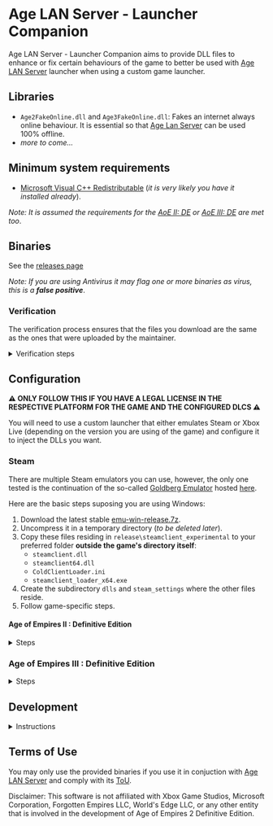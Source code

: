 # Age LAN Server - Launcher Companion

Age LAN Server - Launcher Companion aims to provide DLL files to enhance or fix certain behaviours of the game to better be used with [Age LAN Server](https://github.com/luskaner/ageLANServer) launcher when using a custom game launcher.

## Libraries

* `Age2FakeOnline.dll` and `Age3FakeOnline.dll`: Fakes an internet always online behaviour. It is essential so that [Age Lan Server](https://github.com/luskaner/ageLANServer) can be used 100% offline.
* *more to come...*

## Minimum system requirements

* [Microsoft Visual C++ Redistributable](https://aka.ms/vs/17/release/vc_redist.x64.exe) (*it is very likely you have it installed already*).

*Note: It is assumed the requirements for the [AoE II: DE](https://support.ageofempires.com/hc/en-us/articles/360054372531-What-are-the-minimum-requirements-for-Age-of-Empires-II-Definitive-Edition) or [AoE III: DE](https://support.ageofempires.com/hc/en-us/articles/360049678611-What-are-the-minimum-requirements-for-the-game) are met too*.

## Binaries

See the [releases page](https://github.com/luskaner/ageLANServerLauncherCompanion/releases)

*Note: If you are using Antivirus it may flag one or more binaries as virus, this is a **false positive***.

### Verification

The verification process ensures that the files you download are the same as the ones that were uploaded by the
maintainer.

<details>
    <summary>Verification steps</summary>

1. Check the release tag is verified with the committer's signature key (*as all commits must be*).
2. Download the ```..._checksums_vA.B.C.D.txt``` and ```..._checksums_vA.B.C.D.txt.sig``` files.
3. Import the [release public key](release_public.key) and import it to your keyring if you haven't already.
4. Verify the ```..._checksums_vA.B.C.D.txt``` file with the ```..._checksums_vA.B.C.D.txt.sig``` file.
5. Verify the SHA-256 checksum list inside ```..._checksums_vA.B.C.D.txt``` with the downloaded archives.

</details>

## Configuration

**⚠️ ONLY FOLLOW THIS IF YOU HAVE A LEGAL LICENSE IN THE RESPECTIVE PLATFORM FOR THE GAME AND THE CONFIGURED DLCS ⚠️**

You will need to use a custom launcher that either emulates Steam or Xbox Live (depending on the version you are using of the game) and configure it to inject the DLLs you want.

### Steam

There are multiple Steam emulators you can use, however, the only one tested is the continuation of the so-called [Goldberg Emulator](https://gitlab.com/Mr_Goldberg/goldberg_emulator) hosted [here](https://github.com/Detanup01/gbe_fork).

Here are the basic steps suposing you are using Windows:
1. Download the latest stable [emu-win-release.7z](https://github.com/Detanup01/gbe_fork/releases/latest/download/emu-win-release.7z).
2. Uncompress it in a temporary directory (*to be deleted later*).
3. Copy these files residing in `release\steamclient_experimental` to your preferred folder **outside the game's directory itself**:
   * `steamclient.dll`
   * `steamclient64.dll`
   * `ColdClientLoader.ini`
   * `steamclient_loader_x64.exe`
4. Create the subdirectory `dlls` and `steam_settings` where the other files reside.
5. Follow game-specific steps.

#### Age of Empires II : Definitive Edition

<details>
    <summary>Steps</summary>

1. Modify `ColdClientLoader.ini` and set the following values:
   * `[SteamClient]`:
     * `Exe`:  `Drive:\Path\To\SteamLibrary\steamapps\common\AoE2DE\AoE2DE_s.exe`.
     * `AppId`: 813780.
   * `[Injection]`
     * `DllsToInjectFolder`: `dlls`.
2. Create `steam_settings\supported_languages.txt` with notepad and copy the following text as-is:
```text
english
french
italian
german
japanese
koreana
portuguese
brazilian
russian
schinese
latam
tchinese
turkish
vietnamese
spanish
polish
hindi
malay
```
3. Create `steam_settings\achievements.json` with notepad and copy the following text as-is:
```json
[{"name":"ACHIEVEMENT_ETERNAL_GRATITUDE"},{"name":"AZTEC_VICTORY"},{"name":"BERBERS_VICTORY"},{"name":"BRITONS_VICTORY"},{"name":"BULGARIANS_VICTORY"},{"name":"BURMESE_VICTORY"},{"name":"BYZANTINES_VICTORY"},{"name":"CELTS_VICTORY"},{"name":"CHINESE_VICTORY"},{"name":"CUMANS_VICTORY"},{"name":"ETHIOPIANS_VICTORY"},{"name":"FRANKS_VICTORY"},{"name":"GOTHS_VICTORY"},{"name":"HUNS_VICTORY"},{"name":"INCAS_VICTORY"},{"name":"INDIANS_VICTORY"},{"name":"ITALIANS_VICTORY"},{"name":"JAPANESE_VICTORY"},{"name":"KHMER_VICTORY"},{"name":"KOREANS_VICTORY"},{"name":"LITHUANIANS_VICTORY"},{"name":"MAGYARS_VICTORY"},{"name":"MALAY_VICTORY"},{"name":"MALIANS_VICTORY"},{"name":"MAYANS_VICTORY"},{"name":"MONGOLS_VICTORY"},{"name":"PERSIANS_VICTORY"},{"name":"PORTUGUESE_VICTORY"},{"name":"SARACENS_VICTORY"},{"name":"SLAVS_VICTORY"},{"name":"SPANISH_VICTORY"},{"name":"TATARS_VICTORY"},{"name":"TEUTONS_VICTORY"},{"name":"TURKS_VICTORY"},{"name":"VIETNAMESE_VICTORY"},{"name":"VIKINGS_VICTORY"},{"name":"ACHIEVEMENT_CHAIN_REACTION"},{"name":"ACHIEVEMENT_SHEEP_HOARDER"},{"name":"ACHIEVEMENT_THE_WONDER"},{"name":"ACHIEVEMENT_LOSING_YOUR_RELIGION"},{"name":"ACHIEVEMENT_ANYONE_ORDER_PIZZA"},{"name":"ACHIEVEMENT_DARK_HUMOR"},{"name":"ACHIEVEMENT_HOWDY_NEIGHBOR"},{"name":"ACHIEVEMENT_NO_SUNTZU_LIGHT"},{"name":"ACHIEVEMENT_WOLOLO"},{"name":"ACHIEVEMENT_90_KG"},{"name":"ACHIEVEMENT_FIGHTING_FROM_AFAR"},{"name":"ACHIEVEMENT_CASTLE_CRUSHER"},{"name":"ACHIEVEMENT_CAMPAIGN_WALLACE_COMPLETED"},{"name":"ACHIEVEMENT_CAMPAIGN_JOANARC_COMPLETED"},{"name":"ACHIEVEMENT_CAMPAIGN_KHAN_COMPLETED"},{"name":"ACHIEVEMENT_CAMPAIGN_SALADIN_COMPLETED"},{"name":"ACHIEVEMENT_CAMPAIGN_BARBAROSSA_COMPLETED"},{"name":"ACHIEVEMENT_CAMPAIGN_ATTILA_COMPLETED"},{"name":"ACHIEVEMENT_CAMPAIGN_ELCID_COMPLETED"},{"name":"ACHIEVEMENT_CAMPAIGN_MONTEZUMA_COMPLETED"},{"name":"ACHIEVEMENT_CAMPAIGN_HISTORICAL_BATTLES_COMPLETE"},{"name":"ACHIEVEMENT_CAMPAIGN_ALARIC_COMPLETED"},{"name":"ACHIEVEMENT_CAMPAIGN_BARI_COMPLETED"},{"name":"ACHIEVEMENT_CAMPAIGN_DRACULA_COMPLETED"},{"name":"ACHIEVEMENT_CAMPAIGN_ELDORADO_COMPLETED"},{"name":"ACHIEVEMENT_CAMPAIGN_PRITHVIRAJ_COMPLETED"},{"name":"ACHIEVEMENT_CAMPAIGN_SFORZA_COMPLETED"},{"name":"ACHIEVEMENT_CAMPAIGN_PORTUGUESE_COMPLETED"},{"name":"ACHIEVEMENT_CAMPAIGN_MALIAN_COMPLETED"},{"name":"ACHIEVEMENT_CAMPAIGN_BERBER_COMPLETED"},{"name":"ACHIEVEMENT_CAMPAIGN_ETHIOPIAN_COMPLETED"},{"name":"ACHIEVEMENT_CAMPAIGN_BURMESE_COMPLETED"},{"name":"ACHIEVEMENT_CAMPAIGN_MALAY_COMPLETED"},{"name":"ACHIEVEMENT_CAMPAIGN_VIETNAMESE_COMPLETED"},{"name":"ACHIEVEMENT_CAMPAIGN_KHMER_COMPLETED"},{"name":"ACHIEVEMENT_CAMPAIGN_BULGARIAN_COMPLETED"},{"name":"ACHIEVEMENT_CAMPAIGN_TATAR_COMPLETED"},{"name":"ACHIEVEMENT_CAMPAIGN_CUMAN_COMPLETED"},{"name":"ACHIEVEMENT_NO_WONDER_LEFT_BEHIND"},{"name":"ACHIEVEMENT_CATHEDRAL_RUSH"},{"name":"ACHIEVEMENT_NO_WONDER_ON_MY_WATCH"},{"name":"ACHIEVEMENT_DIPLOMACY_IS_FOR_THE_MEEK"},{"name":"ACHIEVEMENT_KUSHLUK_ASSASSINATION"},{"name":"ACHIEVEMENT_I_WAS_IN_CHINA_BEFORE"},{"name":"ACHIEVEMENT_OFFENSE_IS_THE_BEST_DEFENSE"},{"name":"ACHIEVEMENT_OUT_WITH_A_BANG"},{"name":"ACHIEVEMENT_D_DAY"},{"name":"ACHIEVEMENT_THE_GO_GETTER"},{"name":"ACHIEVEMENT_FUROR_TEUTONICUS"},{"name":"ACHIEVEMENT_ATTILA_SPEED_RUN"},{"name":"ACHIEVEMENT_HOT_N_SPICY"},{"name":"ACHIEVEMENT_BATTLESHIP"},{"name":"ACHIEVEMENT_SURYAVARMAN_RELICS"},{"name":"ACHIEVEMENT_THE_MISSIONARY"},{"name":"ACHIEVEMENT_OTTOMAN_GLORY_SEEKER"},{"name":"ACHIEVEMENT_NO_HOJO"},{"name":"ACHIEVEMENT_FIRE_WITH_FIRE"},{"name":"ACHIEVEMENT_DESTROY_DELHI"},{"name":"ACHIEVEMENT_KILL_KING_TAKAYUTPI"},{"name":"ACHIEVEMENT_NO_KILLING_PORTUGUESE"},{"name":"ACHIEVEMENT_NUMBERS_BEAT_EVERYTHING"},{"name":"ACHIEVEMENT_ALARIC_SPEED_RUN"},{"name":"ACHIEVEMENT_DRAGON_SHIPS"},{"name":"ACHIEVEMENT_100_GBETO"},{"name":"ACHIEVEMENT_SATANS_MAP"},{"name":"ACHIEVEMENT_NO_SUPPORT"},{"name":"ACHIEVEMENT_RUSH_TO_THE_KING"},{"name":"ACHIEVEMENT_NOT_THE_VIPER"},{"name":"ACHIEVEMENT_NO_CASTLE_AGE"},{"name":"ACHIEVEMENT_DEFEAT_AUSTRIAN_DUKE"},{"name":"ACHIEVEMENT_NO_WALLS"},{"name":"ACHIEVEMENT_FRANKLY_MY_DEAR"},{"name":"ACHIEVEMENT_UNEXPECTED"},{"name":"ACHIEVEMENT_SUPREMELY_UNEXPECTED"},{"name":"ACHIEVEMENT_FINAL_COUNTDOWN"},{"name":"ACHIEVEMENT_KABOOM"},{"name":"ACHIEVEMENT_BULLS_EYE"},{"name":"ACHIEVEMENT_HOMELESS"},{"name":"ACHIEVEMENT_OUT_OF_THEIR_ELEMENT"},{"name":"ACHIEVEMENT_CASTLE_OF_DOUBT"},{"name":"ACHIEVEMENT_ITS_A_TREB"},{"name":"ACHIEVEMENT_MARCO_POLO"},{"name":"ACHIEVEMENT_KNOCKING_ON_YOUR_DOOR"},{"name":"ACHIEVEMENT_SUSHI_LOVER"},{"name":"ACHIEVEMENT_EASIEST_AI"},{"name":"ACHIEVEMENT_EASY_AI"},{"name":"ACHIEVEMENT_MODERATE_AI"},{"name":"ACHIEVEMENT_HARD_AI"},{"name":"ACHIEVEMENT_HARDEST_AI"},{"name":"ACHIEVEMENT_EXTREME_AI"},{"name":"ACHIEVEMENT_MANGO_SHOTS"},{"name":"ACHEVEMENT_HUN_WHAT_ARE_YOU_DOING"},{"name":"ACHIEVEMENT_VICTORY_WITH_EVERY_CIV"},{"name":"ACHIEVEMENT_LONG_LIVE_THE_KING"},{"name":"ACHIEVEMENT_RELIC_HUNTER"},{"name":"ACHIEVEMENT_DARK_DINNER"},{"name":"ACHIEVEMENT_PLEASANT_PEASANT"},{"name":"ACHIEVEMENT_BIRD_SHOOTING"},{"name":"ACHIEVEMENT_KARAMBOLAGE"},{"name":"ACHIEVEMENT_MASTERPIECE"},{"name":"ACHIEVEMENT_TOO_LAME_TO_TAME"},{"name":"ACHIEVEMENT_ELEPHANTASTIC"},{"name":"ACHIEVEMENT_CAMPAIGN_BRITONS_COMPLETED"},{"name":"ACHIEVEMENT_CAMPAIGN_BURGUNDIANS_COMPLETED"},{"name":"ACHIEVEMENT_CAMPAIGN_SICILIANS_COMPLETED"},{"name":"ACHIEVEMENT_UNCHIVALROUS_PRAGMATIST"},{"name":"ACHIEVEMENT_THRONE_THIEF"},{"name":"ACHIEVEMENT_MALLEUS_SCOTORUM"},{"name":"ACHIEVEMENT_NO_WHEELS"},{"name":"ACHIEVEMENT_A_SECOND_HASTINGS"},{"name":"ACHIEVEMENT_SHUT_UP_LA_HIRE"},{"name":"ACHIEVEMENT_SELFMADE_MAN"},{"name":"ACHIEVEMENT_HAUTE_HAUTE_BRIEF_CANDLE"},{"name":"ACHIEVEMENT_ITALY_JONES_AND_THE_FIRST_CRUSADE"},{"name":"BURGUNDIANS_VICTORY"},{"name":"SICILIANS_VICTORY"},{"name":"ACHIEVEMENT_FLEMISH_REVOLUTION"},{"name":"ACHIEVEMENT_DONJON_SERJEANT"},{"name":"ACHIEVEMENT_CAMPAIGN_LITHUANIANS_COMPLETED"},{"name":"ACHIEVEMENT_TOLERANT_PIETY"},{"name":"ACHIEVEMENT_SCATTERED_HORDE"},{"name":"ACHIEVEMENT_MINT_CONDITION"},{"name":"ACHIEVEMENT_CAMPAIGN_POLES_COMPLETED"},{"name":"ACHIEVEMENT_PROTECTOR_REALM"},{"name":"ACHIEVEMENT_NO_BAGGAGE"},{"name":"ACHIEVEMENT_NO_QUARTER"},{"name":"ACHIEVEMENT_CAMPAIGN_BOHEMIANS_COMPLETED"},{"name":"ACHIEVEMENT_MALEVOLENT_MARAUDER"},{"name":"ACHIEVEMENT_ZIZKOV_HILL"},{"name":"ACHIEVEMENT_AGAINST_ALL"},{"name":"BOHEMIANS_VICTORY"},{"name":"POLES_VICTORY"},{"name":"ACHIEVEMENT_OOF_NICE"},{"name":"ACHIEVEMENT_FAST_FOOD"},{"name":"ACHIEVEMENT_CAMPAIGN_HINDUSTANIS_COMPLETED"},{"name":"ACHIEVEMENT_NEVER_TRUST"},{"name":"ACHIEVEMENT_AN_OFFER"},{"name":"ACHIEVEMENT_THE_RENOVATOR"},{"name":"ACHIEVEMENT_CAMPAIGN_DRAVIDIANS_COMPLETED"},{"name":"ACHIEVEMENT_NO_REST_FOR_THE_WICKED"},{"name":"ACHIEVEMENT_EYE_OF_THE_TIGER"},{"name":"ACHIEVEMENT_NO_WONDER_YOU_WON"},{"name":"ACHIEVEMENT_CAMPAIGN_BENGALIS_COMPLETED"},{"name":"ACHIEVEMENT_HUNA_JOIN_ME"},{"name":"ACHIEVEMENT_CONSTRUCTION_CANCELLATION"},{"name":"ACHIEVEMENT_PARINIRVANA"},{"name":"ACHIEVEMENT_CAMPAIGN_RAJA_OF_THE_PEOPLE"},{"name":"ACHIEVEMENT_CAMPAIGN_HOPELESS_ROMANTIC"},{"name":"ACHIEVEMENT_CAMPAIGN_INSPIRING_POET"},{"name":"BENGALIS_VICTORY"},{"name":"DRAVIDIANS_VICTORY"},{"name":"GURJARAS_VICTORY"},{"name":"ACHIEVEMENT_FACE_MY_RATHA"},{"name":"ACHIEVEMENT_KING_OF_THE_SEAS"},{"name":"ACHIEVEMENT_FORGED_IN_THE_HEAT_OF_BATTLE"},{"name":"ACHIEVEMENT_NOT_JUST_A_MILITIA"},{"name":"ACHIEVEMENT_FAMILY_FEUDAL"},{"name":"ACHIEVEMENT_CAN_I_BE_FRANK_WITH_YOU"},{"name":"ACHIEVEMENT_CHALLENGE_ACCEPTED"},{"name":"ACHIEVEMENT_GOING_FOR_THE_GOLD"},{"name":"ACHIEVEMENT_WINGMAN"},{"name":"ACHIEVEMENT_BABY_BOOMER"},{"name":"ACHIEVEMENT_BULL_MARKET"},{"name":"ACHIEVEMENT_BON_VOYAGE"},{"name":"ACHIEVEMENT_PREPARE_FOR_BOAR"},{"name":"ACHIEVEMENT_CAMPAIGN_SUMERIANS_COMPLETED"},{"name":"ACHIEVEMENT_NOT_CUTTING_CORNERS"},{"name":"ACHIEVEMENT_EXPEDITED_DELIVERY"},{"name":"ACHIEVEMENT_UR_OUT_OF_HERE"},{"name":"ACHIEVEMENT_CAMPAIGN_MACEDONIANS_COMPLETED"},{"name":"ACHIEVEMENT_WHAT_WOULD_ALEXANDER_HAVE_DONE"},{"name":"ACHIEVEMENT_GREECED_LIGHTNING"},{"name":"ACHIEVEMENT_THE_BEST_DEFENSE"},{"name":"ACHIEVEMENT_CAMPAIGN_ROMANS_COMPLETED"},{"name":"ACHIEVEMENT_ARE_YOU_NOT_ENTERTAINED"},{"name":"ACHIEVEMENT_I_AM_LEGION"},{"name":"ACHIEVEMENT_YOU_HAVE_NO_POWER_HERE"},{"name":"ROMAN_VICTORY"},{"name":"POMPEII_ASSYRIAN_VICTORY"},{"name":"POMPEII_BABYLONIAN_VICTORY"},{"name":"POMPEII_CARTHAGINIAN_VICTORY"},{"name":"POMPEII_CHOSON_VICTORY"},{"name":"POMPEII_EGYPTIAN_VICTORY"},{"name":"POMPEII_GREEK_VICTORY"},{"name":"POMPEII_HITTITE_VICTORY"},{"name":"POMPEII_LACVIET_VICTORY"},{"name":"POMPEII_MACEDONIAN_VICTORY"},{"name":"POMPEII_MINOAN_VICTORY"},{"name":"POMPEII_PALMYRAN_VICTORY"},{"name":"POMPEII_PERSIAN_VICTORY"},{"name":"POMPEII_PHOENICIAN_VICTORY"},{"name":"POMPEII_ROMAN_VICTORY"},{"name":"POMPEII_SHANG_VICTORY"},{"name":"POMPEII_SUMERIAN_VICTORY"},{"name":"POMPEII_YAMATO_VICTORY"},{"name":"ACHIEVEMENT_RIDE_FOR_RUIN"},{"name":"ACHIEVEMENT_CALM_COOL_AND_COLLECTED"},{"name":"ACHIEVEMENT_AGILE_AS_A_SPARROW"},{"name":"ACHIEVEMENT_I_WONDER_WHY_I_DID_THAT"},{"name":"ACHIEVEMENT_FORGED_IN_IRON"},{"name":"ACHIEVEMENT_CHARIOTABLE_NUMBERS"},{"name":"ACHIEVEMENT_BUILDER_OF_CIVILIZATIONS"},{"name":"ACHIEVEMENT_TACTICAL_RETREAT"},{"name":"ACHIEVEMENT_PHILHELLENE"},{"name":"ACHIEVEMENT_LAW_MAKER"},{"name":"ACHIEVEMENT_CAMPAIGN_PERSIANS_COMPLETED"},{"name":"ACHIEVEMENT_SNEAK_ATTACK"},{"name":"ACHIEVEMENT_LANDSLIDE"},{"name":"ACHIEVEMENT_NO_GUNS"},{"name":"ACHIEVEMENT_CAMPAIGN_ARMENIANS_COMPLETED"},{"name":"ACHIEVEMENT_BOUNTY_HUNTER"},{"name":"ACHIEVEMENT_RAIDING_PARTY"},{"name":"ACHIEVEMENT_CHURCH_SANCTUARY"},{"name":"ACHIEVEMENT_CAMPAIGN_GEORGIANS_COMPLETED"},{"name":"ACHIEVEMENT_GAME_OVER_YURY"},{"name":"ACHIEVEMENT_AUNTIE_DEAREST"},{"name":"ACHIEVEMENT_ALEXANDRA_THE_GREAT"},{"name":"ARMENIANS_VICTORY"},{"name":"GEORGIANS_VICTORY"},{"name":"ACHIEVEMENT_CAMPAIGN_HEROES_AND_VILLAINS_COMPLETED"},{"name":"ACHIEVEMENT_LOST_VIKINGS"},{"name":"ACHIEVEMENT_THE_OLD_FASHIONED_WAY"},{"name":"ACHIEVEMENT_DAIMYO_OF_THE_NINE_PROVINCES"},{"name":"ACHIEVEMENT_PLEBEIAN_PRESERVER"},{"name":"ACHIEVEMENT_VANDALIZED"},{"name":"ACHIEVEMENT_UNITED_WE_FALL"},{"name":"ACHIEVEMENT_AGE_OF_VIKINGS"},{"name":"ACHIEVEMENT_GENERATIONAL_AMBITIONS"},{"name":"ACHIEVEMENT_BREAD_AND_CIRCUSES"},{"name":"ACHIEVEMENT_GALLEON_BLING"},{"name":"ACHIEVEMENT_SO_EPIC"},{"name":"ACHIEVEMENT_CIVIS_ROMANUS"},{"name":"ACHIEVEMENT_SEEDS_OF_THEIR_OWN_DESTRUCTION"},{"name":"ACHIEVEMENT_A_MOST_CONVENIENT_DEATH"},{"name":"ACHIEVEMENT_FASTER_THAN_A_SPEEDING_CANNONBALL"},{"name":"ACHIEVEMENT_TRUST_NO_ONE"},{"name":"ACHIEVEMENT_COUP_DETAT"},{"name":"ACHIEVEMENT_SAXON_REVENGE"},{"name":"ACHIEVEMENT_SHOGUN"}]
```
4. Create `steam_settings\configs.app.ini` with notepad and copy the following text:
```ini
[app::dlcs]
unlock_all=0
# Expansions
#1389240=Age of Empires II: Definitive Edition - Lords of the West
#1557210=Age of Empires II: Definitive Edition - Dawn of the Dukes
#1869820=Age of Empires II: Definitive Edition - Dynasties of India
#2141580=Age of Empires II: Definitive Edition - Return of Rome
#2555420=Age of Empires II: Definitive Edition - The Mountain Royals
#2805510=Age of Empires II: Definitive Edition - Victors and Vanquished
# Animated Icons
#2672800=Age of Empires II: Definitive Edition – La Hire’s Dry Humor Animated Icons
#2672810=Age of Empires II: Definitive Edition – Joan’s Marvelous Moving Masterpieces Animated Icons
#2672820=Age of Empires II: Definitive Edition – Barbarossa’s Barrel of Pickled Goods Animated Icons
# Other
#1039811=Enhanced Graphics Pack
```
5. Remove the starting `#` for the DLCs **you legally own** and are installed.
6. Create `steam_settings\configs.user.ini` with notepad and copy the following text:
```ini
[user::general]
# Fill your account name as you would normally see.
account_name=
# Fill with your real steamid or leave empty for it to be auto-generated.
account_steamid=
# Choose one from steam_settings\supported_languages.txt (described in https://partner.steamgames.com/doc/store/localization/languages) or leave empty to be set as 'english'
language=
# Choose from 'Alpha-2' country code: https://www.iban.com/country-codes or leave empty to be set as 'US'
ip_country=
```
7. Modify the fields according to the comments.
8. Copy the DLLs you have download from here to `dlls` folder (*uncompressed*).
9. Edit [Age LAN Server - Launcher](https://github.com/luskaner/ageLANServer/tree/main/launcher) `resources\config.aoe2.toml` and set:
   * `[Client]`:
      * `Executable`:  `Drive:\Path\To\steamclient_loader_x64.exe`.

*Note: Up-to-date as of 03/11/2024 and using release `Release 2024 10 25`*.
</details>

### Age of Empires III : Definitive Edition

<details>
    <summary>Steps</summary>

1. Modify `ColdClientLoader.ini` and set the following values:
   * `[SteamClient]`:
     * `Exe`:  `Drive:\Path\To\SteamLibrary\steamapps\common\AoE3DE\AoE3DE_s.exe`.
     * `AppId`: 933110.
   * `[Injection]`
     * `DllsToInjectFolder`: `dlls`.
2. Create `steam_settings\supported_languages.txt` with notepad and copy the following text as-is:
```text
english
french
italian
german
japanese
koreana
brazilian
russian
schinese
tchinese
turkish
vietnamese
spanish
```
3. Create `steam_settings\achievements.json` with notepad and copy the following text as-is:
```json
[{"name":"WHAT_A_BEAUTIFUL_CITY"},{"name":"CONTENT_CREATOR"},{"name":"BLOOD_ICE_AND_STEEL"},{"name":"FIRE_AND_SHADOW"},{"name":"THE_ASIAN_DYNASTIES"},{"name":"THE_TOMMYNATOR"},{"name":"EVERY_MOMENT_I_LIVE_IS_AGONY"},{"name":"RAISING_CONQUERORS"},{"name":"WINNER_WINNER"},{"name":"CARTOGRAPHER"},{"name":"IMPERIAL_AGE"},{"name":"FULL_OF_HOT_AIR"},{"name":"DANCE"},{"name":"ALLIANCE"},{"name":"TRADES_MASTER"},{"name":"WE_NEED_MORE_WOOD"},{"name":"MY_HERO"},{"name":"TREASURE_HUNTER"},{"name":"A_PIRATES_LIFE_FOR_ME"},{"name":"TO_THE_SEAS"},{"name":"WAR_WAGONS"},{"name":"FIERCE_CAVALRYMEN_OF_TARTARS"},{"name":"CATHEDRAL_ASSIST"},{"name":"BIG_BROTHERS"},{"name":"PIKE_AND_SHOT"},{"name":"CONGREVE_ROCKETS"},{"name":"RIDERS"},{"name":"RIBAULDEQUIN"},{"name":"WONDERS"},{"name":"FAITH"},{"name":"ELEPHANT_IN_THE_ROOM"},{"name":"SOCIAL_DOMINANCE"},{"name":"NO_MAINS"},{"name":"BUDGET_CUT"},{"name":"HERE_COMES_THE_CAVALRY"},{"name":"WHATEVER_THE_PRICE_ILL_BEAT_IT"},{"name":"OLD_FASHIONED"},{"name":"ANIMAL_WHISPERER"},{"name":"ANIMAL_HUNTER"},{"name":"SEE_MY_VEST"},{"name":"COMFORTS_OF_HOME"},{"name":"STRIKE"},{"name":"WELL_STUDIED"},{"name":"HOLY_MOUNTAINS"},{"name":"RAIDING_PARTY"},{"name":"BIG_BOMBARDMENT"},{"name":"SAFARI"},{"name":"INFLUENCER"},{"name":"CASH_COW"},{"name":"HAUSA_VICTORY"},{"name":"ETHIOPIAN_VICTORY"},{"name":"RULER_OF_THE_SEVEN_KINGDOMS"},{"name":"KING_OF_KINGS"},{"name":"DEVOUT_LEARNER"},{"name":"TRULY_REVOLTING"},{"name":"COMPANIA_FUSILEROS"},{"name":"ESTADOS_UNIDOS_MEXICANOS"},{"name":"GUERRILLEROS_MEXICANOS"},{"name":"STRENGTH_IN_NUMBERS"},{"name":"DESPERADO"},{"name":"MEXICAN_VICTORY"},{"name":"STRATEGIST"},{"name":"MEXICAN_STATESMAN"},{"name":"TONGUES_OF_EUROPE"},{"name":"DEMOLITION_DERBY"},{"name":"THE_GREAT_SIEGE"},{"name":"HEAVY_METAL_RAIN"},{"name":"KNIGHTS_HOSPITAL"},{"name":"BUSINESS_TRIP"},{"name":"MALTESE_VICTORY"},{"name":"ALONE_AGAINST_THE_WORLD"},{"name":"COSSACK_CAPTAIN"},{"name":"DEFENSE_OF_THE_HEADQUARTERS"},{"name":"SCORCHED_EARTH"},{"name":"UPHILL_BATTLE"},{"name":"SHELL_WITH_YOUR_NAME_ON_IT"},{"name":"INTERNATIONAL_SUPPORTERS"},{"name":"TECHNOLOGICAL_BOOM"},{"name":"INVESTMANT_BANKER"},{"name":"FREE_REAL_ESTATE"},{"name":"BERSAGLIERI_BATTALION"},{"name":"ITALIAN_VICTORY"},{"name":"LA_SERENISSIMA"},{"name":"ECONOMIC_SUPER_POWER"},{"name":"OK_BOOMER"},{"name":"GRAND_EXCHANGE"},{"name":"IMPERIUM"},{"name":"WEALTH_OF_EMPIRES"}]
```
4. Create `steam_settings\configs.app.ini` with notepad and copy the following text:
```ini
[app::dlcs]
unlock_all=0
# Base Game
#2477660=Age of Empires III: Definitive Edition (Base Game)
# Civilizations
#1581450=Age of Empires III: Definitive Edition - United States Civilization
#1817370=Age of Empires III: Definitive Edition - Mexico Civilization
# Expansions
#1581451=Age of Empires III: DE The African Royals
#1817361=Age of Empires III: Definitive Edition - Knights of the Mediterranean
# Cosmetics
#2154360=Age of Empires III: Definitive Edition – Hero Cosmetic Pack – Lizzie
#2154361=Age of Empires III: Definitive Edition – Hero Cosmetic Pack – Kunoichi
#2154362=Age of Empires III: Definitive Edition – Hero Cosmetic Pack – Vol. 1
# Other
#1331250=Boston - 4K Cinematic Pack
```
5. Remove the starting `#` for the DLCs **you legally own** and are installed.
6. Create `steam_settings\configs.user.ini` with notepad and copy the following text:
```ini
[user::general]
# Fill your account name as you would normally see.
account_name=
# Fill with your real steamid or leave empty for it to be auto-generated.
account_steamid=
# Choose one from steam_settings\supported_languages.txt (described in https://partner.steamgames.com/doc/store/localization/languages) or leave empty to be set as 'english'
language=
# Choose from 'Alpha-2' country code: https://www.iban.com/country-codes or leave empty to be set as 'US'
ip_country=
```
7. Modify the fields according to the comments.
8. Copy the DLLs you have download from here to `dlls` folder (*uncompressed*).
9. Edit [Age LAN Server - Launcher](https://github.com/luskaner/ageLANServer/tree/main/launcher) `resources\config.aoe3.toml` and set:
   * `[Client]`:
      * `Executable`:  `Drive:\Path\To\steamclient_loader_x64.exe`.

*Note: Up-to-date as of 03/11/2024 and using release `Release 2024 10 25`*.
</details>

## Development

<details>
    <summary>Instructions</summary>
    
### Requirements
* OS: Windows 10.
* IDE: Visual Studio 2022 or Visual Studio Code.
* Tools: Windows 10 SDK.

### Tasks

Before staring make sure to clone the repo with submodules and install `vcpkg` submodule, you may need to configure VS Studio/Code to its path.

* Release Build: `msbuild /m /p:Configuration=Release`
* Debug Build:  `msbuild /m /p:Configuration=Debug`
* Release workflow: See [Github Workflow](https://github.com/luskaner/ageLANServerLauncherCompanion/blob/main/.github/workflows/release.yml)
  
</details>

## Terms of Use

You may only use the provided binaries if you use it in conjuction with [Age LAN Server](https://github.com/luskaner/ageLANServer) and comply with its [ToU](https://github.com/luskaner/ageLANServer?tab=readme-ov-file#terms-of-use).

Disclaimer: This software is not affiliated with Xbox Game Studios, Microsoft Corporation, Forgotten Empires LLC,
World's Edge LLC, or any other entity that is involved in the development of Age of Empires 2 Definitive Edition.
